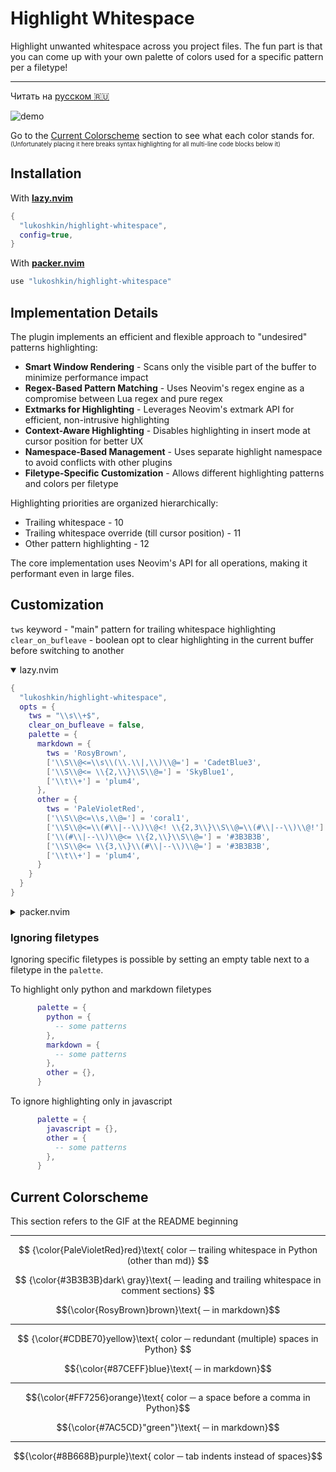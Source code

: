 # Highlight Whitespace

Highlight unwanted whitespace across you project files. The fun part is that
you can come up with your own palette of colors used for a specific pattern
per a filetype!

---

Читать на [русском :ru:](/README.ru.md)

![demo](./demo.gif)

Go to the [Current Colorscheme](#current-colorscheme) section
to see what each color stands for.  
<sub><sup>(Unfortunately placing it here breaks syntax
highlighting for all multi-line code blocks below it)</sup></sub>

## Installation

With [**lazy.nvim**](https://github.com/folke/lazy.nvim)

```lua
{
  "lukoshkin/highlight-whitespace",
  config=true,
}
```

With [**packer.nvim**](https://github.com/wbthomason/packer.nvim)

```lua
use "lukoshkin/highlight-whitespace"
```

<!--
With [**vim-plug**](https://github.com/junegunn/vim-plug)

```vim
Plug 'lukoshkin/highlight-whitespace', { 'branch': 'vimscript' }
```

One can adapt the installation code for other plugin managers!
-->

## Implementation Details

The plugin implements an efficient and flexible approach to "undesired" patterns highlighting:

- **Smart Window Rendering** - Scans only the visible part of the buffer to minimize performance impact
- **Regex-Based Pattern Matching** - Uses Neovim's regex engine as a compromise between Lua regex and pure regex
- **Extmarks for Highlighting** - Leverages Neovim's extmark API for efficient, non-intrusive highlighting
- **Context-Aware Highlighting** - Disables highlighting in insert mode at cursor position for better UX
- **Namespace-Based Management** - Uses separate highlight namespace to avoid conflicts with other plugins
- **Filetype-Specific Customization** - Allows different highlighting patterns and colors per filetype

Highlighting priorities are organized hierarchically:

- Trailing whitespace - 10
- Trailing whitespace override (till cursor position) - 11
- Other pattern highlighting - 12

The core implementation uses Neovim's API for all operations, making it performant even in large files.

## Customization

<!--
Two ways to configure depending on the selected branch

<details>
<summary><Big><b>vimscript</b> (obsolete)</Big></summary>
Note you must specify both <code>ctermbg</code> and <code>guibg</code> values,
even if you don't care about one of them. <br> Specifying other than
<code>bg</code> keys has no effect.

```vim
let g:tws_pattern = '\s\+$'
let g:tws_color_md = { 'ctermbg': 138, 'guibg': 'RosyBrown' }
let g:tws_color_any = { 'ctermbg': 211, 'guibg': 'PaleVioletRed' }
```

</details>

<details open>
<summary><Big><b>master (Lua)</b></Big></summary>
For the Lua implementation, the functionality is much wider.<br>One can
specify a color for each pattern and per filetype. It can be a regular color
name or hex code.
-->

`tws` keyword - "main" pattern for trailing whitespace highlighting  
`clear_on_bufleave` - boolean opt to clear highlighting in the current buffer
before switching to another

<details open>
<summary>lazy.nvim</summary>

```lua
{
  "lukoshkin/highlight-whitespace",
  opts = {
    tws = "\\s\\+$",
    clear_on_bufleave = false,
    palette = {
      markdown = {
        tws = 'RosyBrown',
        ['\\S\\@<=\\s\\(\\.\\|,\\)\\@='] = 'CadetBlue3',
        ['\\S\\@<= \\{2,\\}\\S\\@='] = 'SkyBlue1',
        ['\\t\\+'] = 'plum4',
      },
      other = {
        tws = 'PaleVioletRed',
        ['\\S\\@<=\\s,\\@='] = 'coral1',
        ['\\S\\@<=\\(#\\|--\\)\\@<! \\{2,3\\}\\S\\@=\\(#\\|--\\)\\@!'] = 'LightGoldenrod3',
        ['\\(#\\|--\\)\\@<= \\{2,\\}\\S\\@='] = '#3B3B3B',
        ['\\S\\@<= \\{3,\\}\\(#\\|--\\)\\@='] = '#3B3B3B',
        ['\\t\\+'] = 'plum4',
      }
    }
  }
}
```

</details>
<details>
<summary>packer.nvim</summary>

```lua
use {
  'lukoshkin/highlight-whitespace',
  config = function ()
    require'highlight-whitespace'.setup {
      tws = '\\s\\+$',
      clear_on_bufleave = false,
      palette = {
        markdown = {
          tws = 'RosyBrown',
          ['\\S\\@<=\\s\\(\\.\\|,\\)\\@='] = 'CadetBlue3',
          ['\\S\\@<= \\{2,\\}\\S\\@='] = 'SkyBlue1',
          ['\\t\\+'] = 'plum4',
        },
        other = {
          tws = 'PaleVioletRed',
          ['\\S\\@<=\\s,\\@='] = 'coral1',
          ['\\S\\@<=\\(#\\|--\\)\\@<! \\{2,3\\}\\S\\@=\\(#\\|--\\)\\@!'] = 'LightGoldenrod3',
          ['\\(#\\|--\\)\\@<= \\{2,\\}\\S\\@='] = '#3B3B3B',
          ['\\S\\@<= \\{3,\\}\\(#\\|--\\)\\@='] = '#3B3B3B',
          ['\\t\\+'] = 'plum4',
        }
      }
    }
  end
}
```

</details>

### Ignoring filetypes

Ignoring specific filetypes is possible by setting an empty table next to a
filetype in the `palette`.

To highlight only python and markdown filetypes

```lua
      palette = {
        python = {
          -- some patterns
        },
        markdown = {
          -- some patterns
        },
        other = {},
      }
```

To ignore highlighting only in javascript

```lua
      palette = {
        javascript = {},
        other = {
          -- some patterns
        },
      }
```

## Current Colorscheme

This section refers to the GIF at the README beginning

---

$$
{\color{PaleVioletRed}red}\text{ color
─ trailing whitespace in Python (other than md)}
$$

$$
{\color{#3B3B3B}dark\ gray}\text{
─ leading and trailing whitespace in comment sections}
$$

$${\color{RosyBrown}brown}\text{ ─ in markdown}$$

---

$$
{\color{#CDBE70}yellow}\text{ color
─ redundant (multiple) spaces in Python}
$$

$${\color{#87CEFF}blue}\text{ ─ in markdown}$$

---

$${\color{#FF7256}orange}\text{ color ─ a space before a comma in Python}$$

$${\color{#7AC5CD}"green"}\text{ ─ in markdown}$$

---

$${\color{#8B668B}purple}\text{ color ─ tab indents instead of spaces}$$
